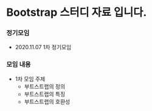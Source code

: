 # Bootstrap 스터디 자료 입니다.


### 정기모임
  + 2020.11.07 1차 정기모임
  
### 모임 내용
  + 1차 모임 주제
    + 부트스트랩의 정의
    + 부트스트랩의 특징
    + 부트스트랩의 호환성
